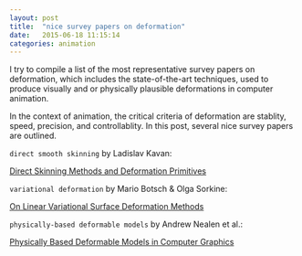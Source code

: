 ```yaml
---
layout: post
title:  "nice survey papers on deformation"
date:   2015-06-18 11:15:14
categories: animation
---
```

I try to compile a list of the most representative survey papers on deformation, which includes the state-of-the-art techniques, used to produce visually and or physically plausible deformations in computer animation.

In the context of animation, the critical criteria of deformation are stablity, speed, precision, and controllablity. In this post, several nice survey papers are outlined.

`direct smooth skinning` by Ladislav Kavan:

[Direct Skinning Methods and Deformation Primitives]

`variational deformation` by Mario Botsch & Olga Sorkine:

[On Linear Variational Surface Deformation Methods]

`physically-based deformable models` by Andrew Nealen et al.:

[Physically Based Deformable Models in Computer Graphics]

[Direct Skinning Methods and Deformation Primitives]:  /papers/skinning.pdf

[On Linear Variational Surface Deformation Methods]: /papers/variational.pdf

[Physically Based Deformable Models in Computer Graphics]: /papers/deformablemodels.pdf
